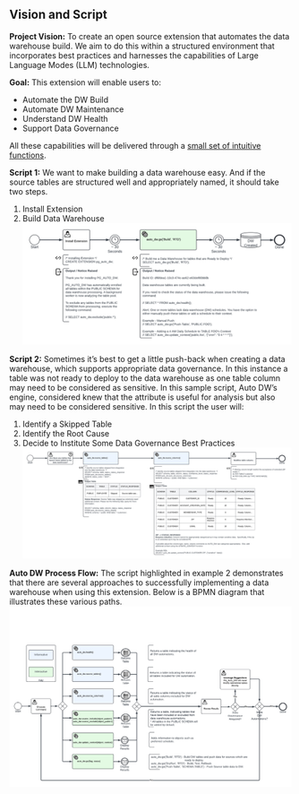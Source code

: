 ## Vision and Script
**Project Vision:** To create an open source extension that automates the data warehouse build.  We aim to do this within a structured environment that incorporates best practices and harnesses the capabilities of Large Language Modes (LLM) technologies.

**Goal:** This extension will enable users to: 
- Automate the DW Build
- Automate DW Maintenance  
- Understand DW Health
- Support Data Governance

All these capabilities will be delivered through a [small set of intuitive functions](../sql_functions/readme.md).

**Script 1:** We want to make building a data warehouse easy.  And if the source tables are structured well and appropriately named, it should take two steps. 
1) Install Extension
2) Build Data Warehouse
![User Story 1](PG_AUTO_DW-Visualized_Demo_Script_0.0.1-User_Story_1.png)

**Script 2:** Sometimes it’s best to get a little push-back when creating a data warehouse, which supports appropriate data governance.  In this instance a table was not ready to deploy to the data warehouse as one table column may need to be considered as sensitive.  In this sample script, Auto DW’s engine, considered knew that the attribute is useful for analysis but also may need to be considered sensitive.  In this script the user will:
1) Identify a Skipped Table
2) Identify the Root Cause 
3) Decide to Institute Some Data Governance Best Practices
![User Story 2](PG_AUTO_DW-Visualized_Demo_Script_0.0.1-User_Story_2.png)

**Auto DW Process Flow:** The script highlighted in example 2 demonstrates that there are several approaches to successfully implementing a data warehouse when using this extension. Below is a BPMN diagram that illustrates these various paths. 
![Functions Visualized](PG_AUTO_DW-Visualized-0.0.1-Functions.png)
